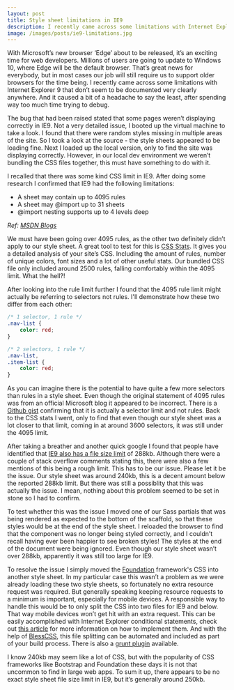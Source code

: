 ```yaml
---
layout: post
title: Style sheet limitations in IE9
description: I recently came across some limitations with Internet Explorer 9 that don’t seem to be documented very clearly anywhere, which caused a bit of a headache after spending way too much time trying to debug.
image: /images/posts/ie9-limitations.jpg
---
```


With Microsoft’s new browser ‘Edge’ about to be released, it’s an exciting time for web developers. Millions of users are going to update to Windows 10, where Edge will be the default browser. That’s great news for everybody, but in most cases our job will still require us to support older browsers for the time being. I recently came across some limitations with Internet Explorer 9 that don’t seem to be documented very clearly anywhere. And it caused a bit of a headache to say the least, after spending way too much time trying to debug.

The bug that had been raised stated that some pages weren’t displaying correctly in IE9. Not a very detailed issue, I booted up the virtual machine to take a look. I found that there were random styles missing in multiple areas of the site. So I took a look at the source - the style sheets appeared to be loading fine. Next I loaded up the local version, only to find the site was displaying correctly. However, in our local dev environment we weren’t bundling the CSS files together, this must have something to do with it.

I recalled that there was some kind CSS limit in IE9. After doing some research I confirmed that IE9 had the following limitations:

* A sheet may contain up to 4095 rules
* A sheet may @import up to 31 sheets
* @import nesting supports up to 4 levels deep

_Ref: [MSDN Blogs](http://blogs.msdn.com/b/ieinternals/archive/2011/05/14/10164546.aspx)_

We must have been going over 4095 rules, as the other two definitely didn’t apply to our style sheet. A great tool to test for this is [CSS Stats](http://cssstats.com/). It gives you a detailed analysis of your site’s CSS. Including the amount of rules, number of unique colors, font sizes and a lot of other useful stats. Our bundled CSS file only included around 2500 rules, falling comfortably within the 4095 limit. What the hell?!

After looking into the rule limit further I found that the 4095 rule limit might actually be referring to selectors not rules. I'll demonstrate how these two differ from each other:

```css
/* 1 selector, 1 rule */
.nav-list {
	color: red;
}

/* 2 selectors, 1 rule */
.nav-list,
.item-list {
	color: red;
}

```

As you can imagine there is the potential to have quite a few more selectors than rules in a style sheet. Even though the original statement of 4095 rules was from an official Microsoft blog it appeared to be incorrect. There is a [Github gist](https://gist.github.com/ericandrewlewis/8c850adb4d779aa42e13) confirming that it is actually a selector limit and not rules. Back to the CSS stats I went, only to find that even though our style sheet was a lot closer to that limit, coming in at around 3600 selectors, it was still under the 4095 limit. 

After taking a breather and another quick google I found that people have identified that [IE9 also has a file size limit](http://stackoverflow.com/questions/11080560/does-ie9-have-a-file-size-limit-for-css) of 288kb. Although there were a couple of stack overflow comments stating this, there were also a few mentions of this being a rough limit. This has to be our issue. Please let it be the issue. Our style sheet was around 240kb, this is a decent amount below the reported 288kb limit. But there was still a possiblity that this was actually the issue. I mean, nothing about this problem seemed to be set in stone so I had to confirm.

To test whether this was the issue I moved one of our Sass partials that was being rendered as expected to the bottom of the scaffold, so that these styles would be at the end of the style sheet. I reloaded the browser to find that the component was no longer being styled correctly, and I couldn’t recall having ever been happier to see broken styles! The styles at the end of the document were being ignored. Even though our style sheet wasn’t over 288kb, apparently it was still too large for IE9.

To resolve the issue I simply moved the [Foundation](http://foundation.zurb.com/) framework's CSS into another style sheet. In my particular case this wasn’t a problem as we were already loading these two style sheets, so fortunately no extra resource request was required. But generally speaking keeping resource requests to a minimum is important, especially for mobile devices. A responsible way to handle this would be to only split the CSS into two files for IE9 and below. That way mobile devices won’t get hit with an extra request. This can be easily accomplished with Internet Explorer conditional statements, check out [this article](http://www.sitepoint.com/web-foundations/internet-explorer-conditional-comments/) for more information on how to implement them. And with the help of [BlessCSS](http://blesscss.com/), this file splitting can be automated and included as part of your build process. There is also a [grunt plugin](https://github.com/Ponginae/grunt-bless) available.

I know 240kb may seem like a lot of CSS, but with the popularity of CSS frameworks like Bootstrap and Foundation these days it is not that uncommon to find in large web apps. To sum it up, there appears to be no exact style sheet file size limit in IE9, but it’s generally around 250kb.







 
